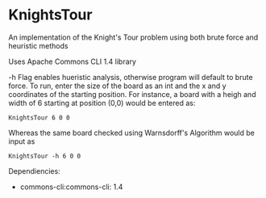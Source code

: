 # KnightsTour
An implementation of the Knight's Tour problem using both brute force and heuristic methods

Uses Apache Commons CLI 1.4 library

-h Flag enables hueristic analysis, otherwise program will default to brute force. To run, enter the size of the board as an int and the 
x and y coordinates of the starting position. For instance, a board with a heigh and width of 6 starting at position (0,0) would be entered as:

    KnightsTour 6 0 0
    
Whereas the same board checked using Warnsdorff's Algorithm would be input as
    
    KnightsTour -h 6 0 0

Dependiencies:
* commons-cli:commons-cli: 1.4

